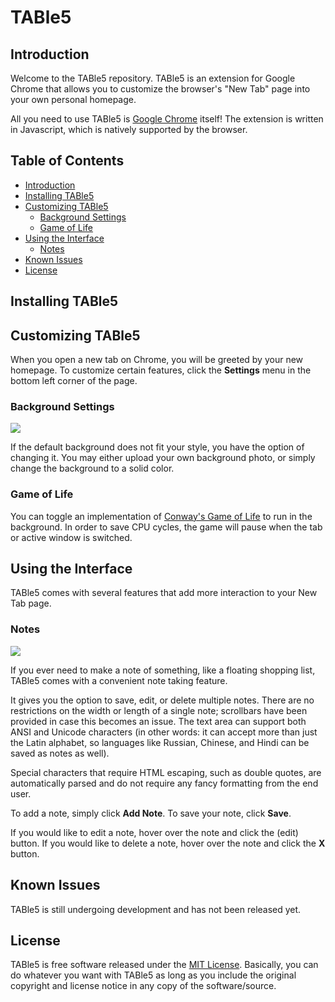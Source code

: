 # TABle5

## Introduction

Welcome to the TABle5 repository.  TABle5 is an extension for Google Chrome that allows you to customize the browser's "New Tab" page into your own personal homepage.

All you need to use TABle5 is [Google Chrome](https://www.google.com/chrome/browser/desktop/index.html) itself! The extension is written in Javascript, which is natively supported by the browser.

## Table of Contents

- [Introduction](#table5)
- [Installing TABle5](#installing-table5)
- [Customizing TABle5](#customizing-table5)
  - [Background Settings](#background-settings)
  - [Game of Life](#game-of-life)
- [Using the Interface](#using-the-interface)
  - [Notes](#notes)
- [Known Issues](#known-issues)
- [License](#license)

## Installing TABle5

## Customizing TABle5

When you open a new tab on Chrome, you will be greeted by your new homepage.  To customize certain features, click the **Settings** menu in the bottom left corner of the page.

### Background Settings

![](https://cloud.githubusercontent.com/assets/14128808/11459085/47d67714-969c-11e5-86ed-5fd002c96ee5.png)

If the default background does not fit your style, you have the option of changing it.
You may either upload your own background photo, or simply change the background to a solid color.

### Game of Life

You can toggle an implementation of [Conway's Game of Life](https://en.wikipedia.org/wiki/Conway's_Game_of_Life) to run in the background.  In order to save CPU cycles, the game will pause when the tab or active window is switched.

## Using the Interface

TABle5 comes with several features that add more interaction to your New Tab page.

### Notes

![](https://cloud.githubusercontent.com/assets/14128808/11510090/d12b6ea4-982f-11e5-8733-075e37cb2ebc.png)

If you ever need to make a note of something, like a floating shopping list, TABle5 comes with a convenient note taking feature.

It gives you the option to save, edit, or delete multiple notes.  There are no restrictions on the width or length of a single note; scrollbars have been provided in case this becomes an issue.  The text area can support both ANSI and Unicode characters (in other words: it can accept more than just the Latin alphabet, so languages like Russian, Chinese, and Hindi can be saved as notes as well).  

Special characters that require HTML escaping, such as double quotes, are automatically parsed and do not require any fancy formatting from the end user.

To add a note, simply click **Add Note**.  To save your note, click **Save**.

If you would like to edit a note, hover over the note and click the (edit) button.  If you would like to delete a note, hover over the note and click the **X** button.

## Known Issues

TABle5 is still undergoing development and has not been released yet.  

## License

TABle5 is free software released under the [MIT License](https://tldrlegal.com/license/mit-license).  Basically, you can do whatever you want with TABle5 as long as you include the original copyright and license notice in any copy of the software/source.


